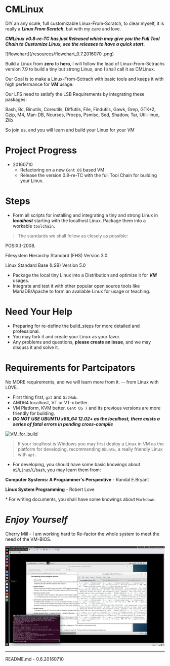 # CMLinux
DIY an any scale, full customizable Linux-From-Scratch, to clear myself, it is really a ***Linux From Scratch***, but with my care and love.

***CMLinux v0.8-re-TC has just Released which may give you the Full Tool Chain to Customize Linux, see the releases to have a quick start.***

![flowchart](/resources/flowchart_0.7.2016070 .png)

Build a Linux from **zero** to **hero**, I will follow the lead of Linux-From-Sctrachs version 7.9 to build a tiny but strong Linux, and I shall call it as CMLinux.

> 
Our Goal is to make a Linux-From-Sctrach with basic tools and keeps it with high perfermance for ***VM*** usage.
> 
Our LFS need to satisfy the LSB Requirements by integrating these paskages:
> 
Bash, Bc, Binutils, Coreutils, Diffutils, File, Findutils, Gawk, Grep, GTK+2, Gzip, M4, Man-DB, Ncurses, Procps, Psmisc, Sed, Shadow, Tar, Util-linux, Zlib
>
So join us, and you will learn and build your Linux for your *VM*

# Project Progress
- 20160710
    - Refactoring on a new `Cent OS` based VM
    - Release the version 0.8-re-TC with the full Tool Chain for building your Linux.

# Steps
- Form all scripts for installing and integrating a tiny and strong Linux in ***localhost*** starting with the localhost Linux. Package them into a workable `toolchain`.

> The standards we shall follow as closely as possible:
>> 
POSIX.1-2008.
>> 
Filesystem Hierarchy Standard (FHS) Version 3.0
>> 
Linux Standard Base (LSB) Version 5.0

- Package the local tiny Linux into a Distribution and optimize it for ***VM*** usages.
- Integrate and test it with other popular open source tools like MariaDB/Apache to form an avaliable Linux for usage or teaching.


# Need Your Help
- Preparing for re-define the build_steps for more detailed and professional.
- You may fork it and create your Linux as your favor.
- Any problems and questions, **please create an issue**, and we may discuss it and solve it.

# Requirements for Partcipators
> 
No MORE requirements, and we will learn more from it.  -- from Linux with LOVE.

- First thing first, `git` and `GitHub`.
- AMD64 localhost, VT or VT-x better.
- VM Platform, KVM better. `Cent OS 7` and its previous versions are more friendly for building.
- ***DO NOT USE UBUNTU x86_64 12.02+ as the localhost, there exists a series of fatal errors in pending cross-compile***

![VM_for_build](/resources/VM_for_build.png)

> If your localhost is Windows you may first deploy a Linux in VM as the platform for developing, recommending `Ubuntu`, a really friendly Linux with `apt`.

- For developing, you should have some basic knowings about `OS`/`Linux`/`C`/`bash`, you may learn them from:

> 
**Computer Systems: A Programmer's Perspective** -  Randal E.Bryant
> 
**Linux System Programming** - Robert Love 

\* For writing documents, you shall have some knowings about `Markdown`.

# *Enjoy Yourself*

Cherry Mill - I am working hard to Re-factor the whole system to meet the need of the VM-BIOS.

![build_env_sample](resources/refactoring_0710.png)

---
README.md - 0.6.20160710
